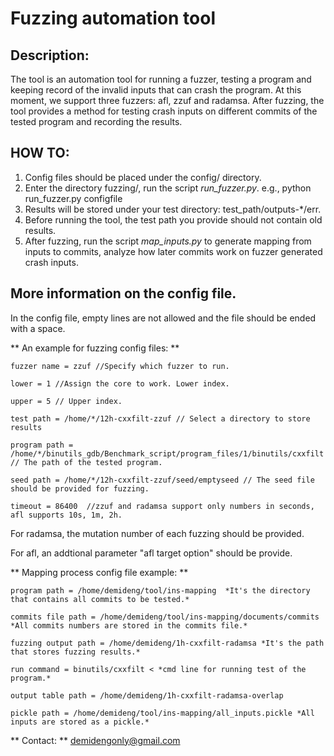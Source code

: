 # Fuzzing automation tool

## Description:
The tool is an automation tool for running a fuzzer, testing a program and keeping record of the invalid inputs that can crash the program.
At this moment, we support three fuzzers: afl, zzuf and radamsa.
After fuzzing, the tool provides a method for testing crash inputs on different commits of the tested program and recording the results.

## HOW TO:
1. Config files should be placed under the config/ directory. 
2. Enter the directory fuzzing/, run the script *run_fuzzer.py*. e.g., python run_fuzzer.py configfile
3. Results will be stored under your test directory: test_path/outputs-*/err.
4. Before running the tool, the test path you provide should not contain old results.
5. After fuzzing, run the script *map_inputs.py* to generate mapping from inputs to commits, analyze how later commits work on fuzzer generated crash inputs.

## More information on the config file.

In the config file, empty lines are not allowed and the file should be ended with a space.

** An example for fuzzing config files: **

```
fuzzer name = zzuf //Specify which fuzzer to run.

lower = 1 //Assign the core to work. Lower index.

upper = 5 // Upper index.

test path = /home/*/12h-cxxfilt-zzuf // Select a directory to store results

program path = /home/*/binutils_gdb/Benchmark_script/program_files/1/binutils/cxxfilt // The path of the tested program.

seed path = /home/*/12h-cxxfilt-zzuf/seed/emptyseed // The seed file should be provided for fuzzing.

timeout = 86400  //zzuf and radamsa support only numbers in seconds, afl supports 10s, 1m, 2h.
```

For radamsa, the mutation number of each fuzzing should be provided.

For afl, an addtional parameter "afl target option" should be provide.

** Mapping process config file example: **

```
program path = /home/demideng/tool/ins-mapping  *It's the directory that contains all commits to be tested.*

commits file path = /home/demideng/tool/ins-mapping/documents/commits *All commits numbers are stored in the commits file.*

fuzzing output path = /home/demideng/1h-cxxfilt-radamsa *It's the path that stores fuzzing results.*

run command = binutils/cxxfilt < *cmd line for running test of the program.*

output table path = /home/demideng/1h-cxxfilt-radamsa-overlap 

pickle path = /home/demideng/tool/ins-mapping/all_inputs.pickle *All inputs are stored as a pickle.*

```


** Contact: **
demidengonly@gmail.com
